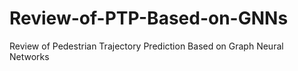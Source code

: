 # Review-of-PTP-Based-on-GNNs
Review of Pedestrian Trajectory Prediction Based on Graph Neural Networks
